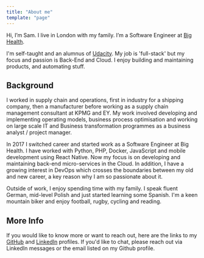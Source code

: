 ```yaml
---
title: "About me"
template: "page"
---
```

Hi, I’m Sam. I live in London with my family. I’m a Software Engineer at [Big Health](https://www.bighealth.com).

I'm self-taught and an alumnus of [Udacity](https://www.udacity.com). My job is 'full-stack' but my focus and passion is Back-End and Cloud. I enjoy building and maintaining products, and automating stuff.

## Background

I worked in supply chain and operations, first in industry for a shipping company, then a manufacturer before working as a supply chain management consultant at KPMG and EY. My work involved developing and implementing operating models, business process optimisation and working on large scale IT and Business transformation programmes as a business analyst / project manager.

In 2017 I switched career and started work as a Software Engineer at Big Health. I have worked with Python, PHP, Docker, JavaScript and mobile development using React Native. Now my focus is on developing and maintaining back-end micro-services in the Cloud. In addition, I have a growing interest in DevOps which  crosses the boundaries between my old and new career, a key reason why I am so passionate about it.

Outside of work, I enjoy spending time with my family. I speak fluent German, mid-level Polish and just started learning some Spanish. I'm a keen mountain biker and enjoy football, rugby, cycling and reading.

## More Info

If you would like to know more or want to reach out, here are the links to my [GitHub](https://github.com/sam-atkins) and [LinkedIn](https://www.linkedin.com/in/atkinssam/) profiles. If you'd like to chat, please reach out via LinkedIn messages or the email listed on my Github profile.

